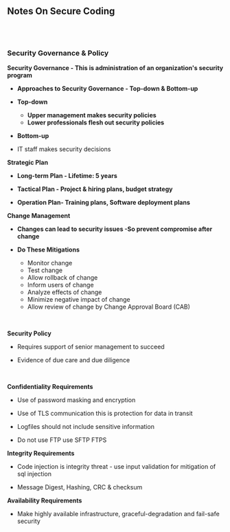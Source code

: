 ## Notes On Secure Coding 


<br><br>


### Security Governance & Policy

**Security Governance - This is administration of an organization's security program**
 
* **Approaches to Security Governance - Top-down & Bottom-up**

* **Top-down**
   * **Upper management makes security policies**
   * **Lower professionals flesh out security policies**
   
   
* **Bottom-up**
* IT staff makes security decisions

**Strategic Plan**

* **Long-term Plan - Lifetime: 5 years**

* **Tactical Plan - Project & hiring plans, budget strategy**

* **Operation Plan- Training plans, Software deployment plans** 


**Change Management**
* **Changes can lead to security issues -So prevent compromise after change**
 
* **Do These Mitigations**
  * Monitor change
  * Test change
  * Allow rollback of change
  * Inform users of change
  * Analyze effects of change
  * Minimize negative impact of change
  * Allow review of change by Change Approval Board (CAB)
 <br>
 
 **Security Policy**

* Requires support of senior management to succeed

* Evidence of due care and due diligence
<br>

 **Confidentiality Requirements**

* Use of password masking and encryption 

* Use of TLS communication this is protection for data in transit

* Logfiles should not include sensitive information

* Do not use FTP use SFTP FTPS


 **Integrity Requirements**

* Code injection is integrity threat - use input validation for mitigation of sql injection 

* Message Digest, Hashing, CRC & checksum


 **Availability Requirements**

* Make highly available infrastructure, graceful-degradation and fail-safe security 



